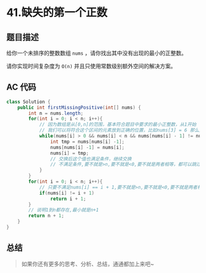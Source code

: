 # 41.缺失的第一个正数

## 题目描述

给你一个未排序的整数数组 `nums` ，请你找出其中没有出现的最小的正整数。

请你实现时间复杂度为 `O(n)` 并且只使用常数级别额外空间的解决方案。

## AC 代码

```java
class Solution {
    public int firstMissingPositive(int[] nums) {
        int n = nums.length;
        for(int i = 0; i < n; i++){
            // 因为数组是从[0,n]的范围，基本符合题目中要求的最小正整数，从1开始
            // 我们可以将符合这个区间的元素放到正确的位置，比如nums[3] = 6 那么应该和nums[5]进行交换
            while(nums[i] > 0 && nums[i] < n && nums[nums[i] - 1] != nums[i]){
                int tmp = nums[nums[i] -1];
                nums[nums[i] -1] = nums[i];
                nums[i] = tmp;
                // 交换后这个值也满足条件，继续交换
                // 不满足条件,要不就是>n,要不就是<0,要不就是两者相等，都可以跳过
            }
        }
        for(int i = 0; i < n; i++){
            // 只要不满足nums[i] == i + 1,要不就是>n,要不就是<0,要不就是两者相等,直接返回结果
            if(nums[i] != i + 1)
                return i + 1;
        }
        // 说明1到n都存在,最小就是n+1
        return n + 1;
    }
}
```

## 总结

> 如果你还有更多的思考、分析、总结，通通都加上来吧~